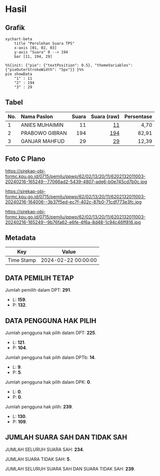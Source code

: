 # Hasil

## Grafik

```mermaid
xychart-beta
    title "Perolehan Suara TPS"
    x-axis [01, 02, 03]
    y-axis "Suara" 0 --> 194
    bar [11, 194, 29]
```

```mermaid
%%{init: {"pie": {"textPosition": 0.5}, "themeVariables": {"pieOuterStrokeWidth": "5px"}} }%%
pie showData
    "1" : 11
    "2" : 194
    "3" : 29
```

## Tabel

| No. | Nama Paslon    | Suara | Suara (raw) | Persentase |
|:--- |:-------------- | -----:| -----------:| ----------:|
| 1   | ANIES MUHAIMIN | 11    | [11][p-1]   | 4,70       |
| 2   | PRABOWO GIBRAN | 194   | [194][p-2]  | 82,91      |
| 3   | GANJAR MAHFUD  | 29    | [29][p-3]   | 12,39      |


[p-1]: https://github.com/gigit-pemilu/pemilu-2024-62-kalimantan-tengah/blob/main/pilpres/hitung-suara/sub/62-kalimantan-tengah/sub/02-kotawaringin-timur/sub/13-cempaga-hulu/sub/2011-sungai-ubar-mandiiri/sub/003-tps/sub/paslon-1.txt
[p-2]: https://github.com/gigit-pemilu/pemilu-2024-62-kalimantan-tengah/blob/main/pilpres/hitung-suara/sub/62-kalimantan-tengah/sub/02-kotawaringin-timur/sub/13-cempaga-hulu/sub/2011-sungai-ubar-mandiiri/sub/003-tps/sub/paslon-2.txt
[p-3]: https://github.com/gigit-pemilu/pemilu-2024-62-kalimantan-tengah/blob/main/pilpres/hitung-suara/sub/62-kalimantan-tengah/sub/02-kotawaringin-timur/sub/13-cempaga-hulu/sub/2011-sungai-ubar-mandiiri/sub/003-tps/sub/paslon-3.txt

## Foto C Plano

https://sirekap-obj-formc.kpu.go.id/0715/pemilu/ppwp/62/02/13/20/11/6202132011003-20240216-165249--77066ad2-5439-4807-ade6-b0e745cd7b0c.jpg

https://sirekap-obj-formc.kpu.go.id/0715/pemilu/ppwp/62/02/13/20/11/6202132011003-20240216-164006--3b37f5ed-ec7f-402c-87b0-71cdf773e3fc.jpg

https://sirekap-obj-formc.kpu.go.id/0715/pemilu/ppwp/62/02/13/20/11/6202132011003-20240216-165249--9b76fa62-e6fe-4f6a-8d48-1c94c46ff816.jpg


## Metadata

| Key        | Value               |
| ---------- | ------------------- |
| Time Stamp | 2024-02-22 00:00:00 |


## DATA PEMILIH TETAP

Jumlah pemilih dalam DPT: **291**.
 * L: **159**.
 * P: **132**.

## DATA PENGGUNA HAK PILIH

Jumlah pengguna hak pilih dalam DPT: **225**.
 * L: **121**.
 * P: **104**.

Jumlah pengguna hak pilih dalam DPTb: **14**.
 * L: **9**.
 * P: **5**.

Jumlah pengguna hak pilih dalam DPK: **0**.
 * L: **0**.
 * P: **0**.

Jumlah pengguna hak pilih: **239**.
 * L: **130**.
 * P: **109**.

## JUMLAH SUARA SAH DAN TIDAK SAH

JUMLAH SELURUH SUARA SAH: **234**.

JUMLAH SUARA TIDAK SAH: **5**.

JUMLAH SELURUH SUARA SAH DAN SUARA TIDAK SAH: **239**.


